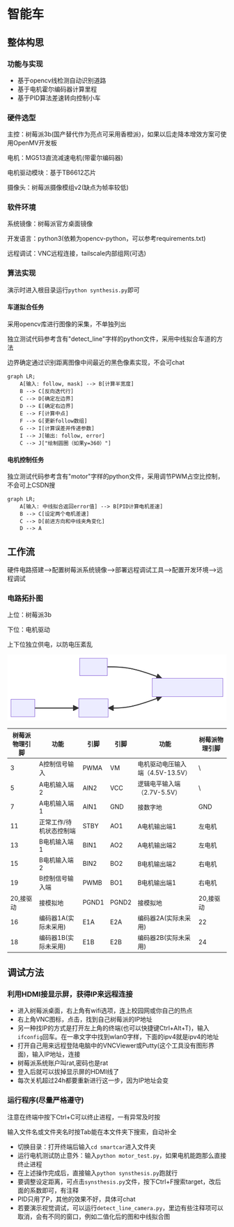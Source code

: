 # 智能车

## 整体构思

### 功能与实现

- 基于opencv线检测自动识别道路
- 基于电机霍尔编码器计算里程
- 基于PID算法差速转向控制小车

### 硬件选型

主控：树莓派3b(国产替代作为亮点可采用香橙派)，如果以后走降本增效方案可使用OpenMV开发板

电机：MG513直流减速电机(带霍尔编码器)

电机驱动模块：基于TB6612芯片

摄像头：树莓派摄像模组v2(缺点为帧率较低)

### 软件环境

系统镜像：树莓派官方桌面镜像

开发语言：python3(依赖为opencv-python，可以参考requirements.txt)

远程调试：VNC远程连接，tailscale内部组网(可选)

### 算法实现

演示时进入根目录运行```python synthesis.py```即可

#### 车道拟合任务

采用opencv库进行图像的采集，不单独列出

独立测试代码参考含有"detect_line"字样的python文件，采用中线拟合车道的方法

边界确定通过识别距离图像中间最近的黑色像素实现，不会可chat

```mermaid
graph LR;
    A[输入: follow, mask] --> B[计算半宽度]
    B --> C[反向迭代行]
    C --> D[确定左边界]
    D --> E[确定右边界]
    E --> F[计算中点]
    F --> G[更新follow数组]
    G --> I[计算误差并传递参数]
    I --> J[输出: follow, error]
    C --> J["绘制圆圈（如果y=360）"]

```

#### 电机控制任务

独立测试代码参考含有"motor"字样的python文件，采用调节PWM占空比控制，不会可上CSDN搜

```mermaid
graph LR;
    A[输入: 中线拟合返回error值] --> B[PID计算电机差速]
    B --> C[设定两个电机差速]
    C --> D[前进方向和中线夹角变化]
    D --> A
```

## 工作流

硬件电路搭建-->配置树莓派系统镜像-->部署远程调试工具-->配置开发环境-->远程调试

### 电路拓扑图

上位：树莓派3b

下位：电机驱动

上下位独立供电，以防电压紊乱

![](./power.svg)

| 树莓派物理引脚      | 功能             | 引脚    | 引脚    | 功能          | 树莓派物理引脚   |
|----------------|--------|--------|--------------|----------------|----------------|
| 3    | A控制信号输入     | PWMA   | VM     | 电机驱动电压输入端（4.5V-13.5V） | \ |
| 5    | A电机输入端2     | AIN2   | VCC    | 逻辑电平输入端（2.7V-5.5V）      | \    |
| 7    | A电机输入端1     | AIN1   | GND    | 接数字地                       | GND                    |
| 11 | 正常工作/待机状态控制端 | STBY   | AO1    | A电机输出端1                   | 左电机               |
| 13   | B电机输入端1     | BIN1   | AO2    | A电机输出端2                   | 左电机                |
| 15   | B电机输入端2     | BIN2   | BO2    | B电机输出端2                   | 右电机                |
| 19 | B控制信号输入端   | PWMB   | BO1    | B电机输出端1                   | 右电机                |
| 20,接驱动    | 接模拟地          | PGND1  | PGND2  | 接模拟地                       | 20,接驱动            |
| 16 | 编码器1A(实际未采用) | E1A | E2A | 编码器2A(实际未采用) | 22 |
| 18 | 编码器1B(实际未采用) | E1B | E2B | 编码器2B(实际未采用) | 24 |



## 调试方法

### 利用HDMI接显示屏，获得IP来远程连接

- 进入树莓派桌面，右上角有wifi选项，连上校园网或你自己的热点
- 右上角VNC图标，点击，找到自己树莓派的IP地址
- 另一种找IP的方式是打开左上角的终端(也可以快捷键Ctrl+Alt+T)，输入```ifconfig```回车。在一串文字中找到wlan0字样，下面的ipv4就是ipv4的地址
- 打开自己用来远程登陆电脑中的VNCViewer或Putty(这个工具没有图形界面)，输入IP地址，连接
- 树莓派系统账户叫rat,密码也是rat
- 登入后就可以拔掉显示屏的HDMI线了
- 每次关机超过24h都要重新进行这一步，因为IP地址会变

### 运行程序(尽量严格遵守)

注意在终端中按下Ctrl+C可以终止进程，一有异常及时按

输入文件名或文件夹名时按Tab能在本文件夹下搜索，自动补全

- 切换目录：打开终端后输入```cd smartcar```进入文件夹
- 运行电机测试防止意外：输入```python motor_test.py```，如果电机能跑那么直接终止进程
- 在上述操作完成后，直接输入```python synsthesis.py```跑就行
- 要调整设定距离，可点击```synsthesis.py```文件，按下Ctrl+F搜索target，改后面的系数即可，有注释
- PID只用了P，其他的效果不好，具体可chat
- 若要演示视觉调试，可以运行```detect_line_camera.py```，里边有些注释项可以取消，会有不同的窗口，例如二值化后的图和中线拟合图

